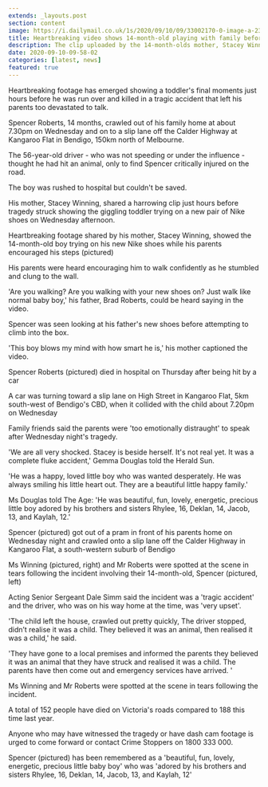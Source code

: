 ```yaml
---
extends: _layouts.post
section: content
image: https://i.dailymail.co.uk/1s/2020/09/10/09/33002170-0-image-a-23_1599727762473.jpg 
title: Heartbreaking video shows 14-month-old playing with family before killed in a freak accident 
description: The clip uploaded by the 14-month-olds mother, Stacey Winning, shows a giggling Spencer Roberts trying on a new pair of Nike shoes. 
date: 2020-09-10-09-58-02 
categories: [latest, news] 
featured: true 
--- 
```

Heartbreaking footage has emerged showing a toddler's final moments just hours before he was run over and killed in a tragic accident that left his parents too devastated to talk.  

Spencer Roberts, 14 months, crawled out of his family home at about 7.30pm on Wednesday and on to a slip lane off the Calder Highway at Kangaroo Flat in Bendigo, 150km north of Melbourne. 

The 56-year-old driver - who was not speeding or under the influence - thought he had hit an animal, only to find Spencer critically injured on the road. 

The boy was rushed to hospital but couldn't be saved. 

His mother, Stacey Winning, shared a harrowing clip just hours before tragedy struck showing the giggling toddler trying on a new pair of Nike shoes on Wednesday afternoon.  

Heartbreaking footage shared by his mother, Stacey Winning, showed the 14-month-old boy trying on his new Nike shoes while his parents encouraged his steps (pictured)

His parents were heard encouraging him to walk confidently as he stumbled and clung to the wall.

'Are you walking? Are you walking with your new shoes on? Just walk like normal baby boy,' his father, Brad Roberts, could be heard saying in the video. 

Spencer was seen looking at his father's new shoes before attempting to climb into the box. 

'This boy blows my mind with how smart he is,' his mother captioned the video.

Spencer Roberts (pictured) died in hospital on Thursday after being hit by a car

A car was turning toward a slip lane on High Street in Kangaroo Flat, 5km south-west of Bendigo's CBD, when it collided with the child about 7.20pm on Wednesday

Family friends said the parents were 'too emotionally distraught' to speak after Wednesday night's tragedy.  

'We are all very shocked. Stacey is beside herself. It's not real yet. It was a complete fluke accident,' Gemma Douglas told the Herald Sun.

'He was a happy, loved little boy who was wanted desperately. He was always smiling his little heart out. They are a beautiful little happy family.' 

Ms Douglas told The Age: 'He was beautiful, fun, lovely, energetic, precious little boy adored by his brothers and sisters Rhylee, 16, Deklan, 14, Jacob, 13, and Kaylah, 12.' 

Spencer (pictured) got out of a pram in front of his parents home on Wednesday night and crawled onto a slip lane off the Calder Highway in Kangaroo Flat, a south-western suburb of Bendigo

Ms Winning (pictured, right) and Mr Roberts were spotted at the scene in tears following the incident involving their 14-month-old, Spencer (pictured, left)

Acting Senior Sergeant Dale Simm said the incident was a 'tragic accident' and the driver, who was on his way home at the time, was 'very upset'.  

'The child left the house, crawled out pretty quickly, The driver stopped, didn’t realise it was a child. They believed it was an animal, then realised it was a child,' he said.   

'They have gone to a local premises and informed the parents they believed it was an animal that they have struck and realised it was a child. The parents have then come out and emergency services have arrived. ' 

Ms Winning and Mr Roberts were spotted at the scene in tears following the incident. 

A total of 152 people have died on Victoria's roads compared to 188 this time last year. 

Anyone who may have witnessed the tragedy or have dash cam footage is urged to come forward or contact Crime Stoppers on 1800 333 000.  

Spencer (pictured) has been remembered as a 'beautiful, fun, lovely, energetic, precious little baby boy' who was 'adored by his brothers and sisters Rhylee, 16, Deklan, 14, Jacob, 13, and Kaylah, 12'

